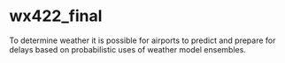 # wx422_final
To determine weather it is possible for airports to predict and prepare for delays based on probabilistic uses of weather model ensembles.

